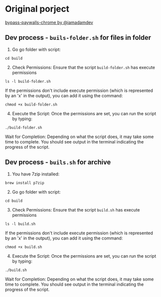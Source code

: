 # Original porject

[bypass-paywalls-chrome by @iamadamdev](https://github.com/iamadamdev/bypass-paywalls-chrome) 

## Dev process - `buils-folder.sh` for files in folder

1. Go go folder with script:

```
cd build
```

2.  Check Permissions: Ensure that the script `build-folder.sh` has execute permissions

```
ls -l build-folder.sh
```
If the permissions don't include execute permission (which is represented by an 'x' in the output), you can add it using the command:

```
chmod +x build-folder.sh
```

4. Execute the Script: Once the permissions are set, you can run the script by typing:

```
./build-folder.sh
```

Wait for Completion: Depending on what the script does, it may take some time to complete. You should see output in the terminal indicating the progress of the script.

## Dev process - `buils.sh` for archive

1. You have 7zip installed: 

```
brew install p7zip
```

2. Go go folder with script:

```
cd build
```

3.  Check Permissions: Ensure that the script `build.sh` has execute permissions

```
ls -l build.sh
```
If the permissions don't include execute permission (which is represented by an 'x' in the output), you can add it using the command:

```
chmod +x build.sh
```

4. Execute the Script: Once the permissions are set, you can run the script by typing:

```
./build.sh
```

Wait for Completion: Depending on what the script does, it may take some time to complete. You should see output in the terminal indicating the progress of the script.